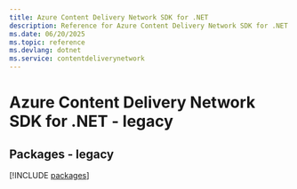 ```yaml
---
title: Azure Content Delivery Network SDK for .NET
description: Reference for Azure Content Delivery Network SDK for .NET
ms.date: 06/20/2025
ms.topic: reference
ms.devlang: dotnet
ms.service: contentdeliverynetwork
---
```

# Azure Content Delivery Network SDK for .NET - legacy
## Packages - legacy
[!INCLUDE [packages](content-delivery-network-index.md)]